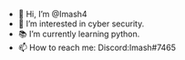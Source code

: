 - 👋 Hi, I’m @Imash4
- 👀 I’m interested in cyber security.
- 📚 I’m currently learning python.
- 📫 How to reach me:  Discord:Imash#7465

<!---
Imash4/Imash4 is a ✨ special ✨ repository because its `README.md` (this file) appears on your GitHub profile.
You can click the Preview link to take a look at your changes.
--->
